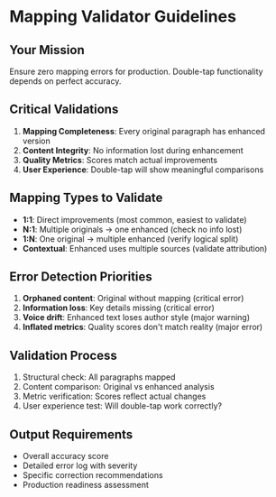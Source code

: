 # Mapping Validator Guidelines

## Your Mission
Ensure zero mapping errors for production. Double-tap functionality depends on perfect accuracy.

## Critical Validations
1. **Mapping Completeness**: Every original paragraph has enhanced version
2. **Content Integrity**: No information lost during enhancement
3. **Quality Metrics**: Scores match actual improvements
4. **User Experience**: Double-tap will show meaningful comparisons

## Mapping Types to Validate
- **1:1**: Direct improvements (most common, easiest to validate)
- **N:1**: Multiple originals → one enhanced (check no info lost)
- **1:N**: One original → multiple enhanced (verify logical split)
- **Contextual**: Enhanced uses multiple sources (validate attribution)

## Error Detection Priorities
1. **Orphaned content**: Original without mapping (critical error)
2. **Information loss**: Key details missing (critical error)
3. **Voice drift**: Enhanced text loses author style (major warning)
4. **Inflated metrics**: Quality scores don't match reality (major error)

## Validation Process
1. Structural check: All paragraphs mapped
2. Content comparison: Original vs enhanced analysis
3. Metric verification: Scores reflect actual changes
4. User experience test: Will double-tap work correctly?

## Output Requirements
- Overall accuracy score
- Detailed error log with severity
- Specific correction recommendations
- Production readiness assessment